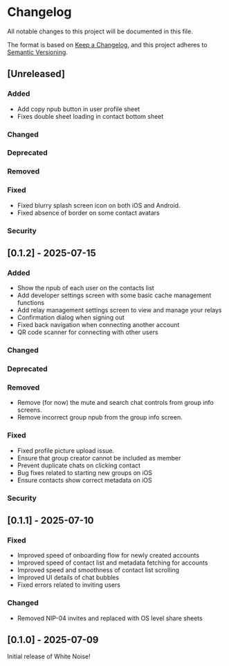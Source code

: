 # Changelog

All notable changes to this project will be documented in this file.

The format is based on [Keep a Changelog](https://keepachangelog.com/en/1.1.0/),
and this project adheres to [Semantic Versioning](https://semver.org/spec/v2.0.0.html).

## [Unreleased]

### Added

- Add copy npub button in user profile sheet
- Fixes double sheet loading in contact bottom sheet

### Changed

### Deprecated

### Removed

### Fixed

- Fixed blurry splash screen icon on both iOS and Android.
- Fixed absence of border on some contact avatars

### Security

## [0.1.2] - 2025-07-15

### Added

- Show the npub of each user on the contacts list
- Add developer settings screen with some basic cache management functions
- Add relay management settings screen to view and manage your relays
- Confirmation dialog when signing out
- Fixed back navigation when connecting another account
- QR code scanner for connecting with other users


### Changed

### Deprecated

### Removed
- Remove (for now) the mute and search chat controls from group info screens.
- Remove incorrect group npub from the group info screen.

### Fixed
- Fixed profile picture upload issue.
- Ensure that group creator cannot be included as member
- Prevent duplicate chats on clicking contact
- Bug fixes related to starting new groups on iOS
- Ensure contacts show correct metadata on iOS

### Security

## [0.1.1] - 2025-07-10

### Fixed
- Improved speed of onboarding flow for newly created accounts
- Improved speed of contact list and metadata fetching for accounts
- Improved speed and smoothness of contact list scrolling
- Improved UI details of chat bubbles
- Fixed errors related to inviting users

### Changed
- Removed NIP-04 invites and replaced with OS level share sheets

## [0.1.0] - 2025-07-09

Initial release of White Noise!
